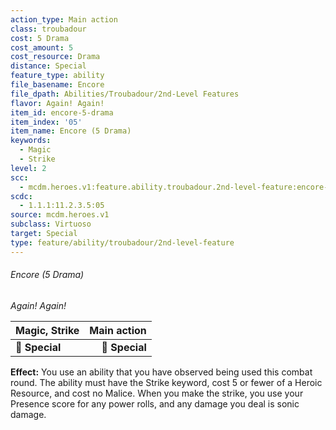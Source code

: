 ```yaml
---
action_type: Main action
class: troubadour
cost: 5 Drama
cost_amount: 5
cost_resource: Drama
distance: Special
feature_type: ability
file_basename: Encore
file_dpath: Abilities/Troubadour/2nd-Level Features
flavor: Again! Again!
item_id: encore-5-drama
item_index: '05'
item_name: Encore (5 Drama)
keywords:
  - Magic
  - Strike
level: 2
scc:
  - mcdm.heroes.v1:feature.ability.troubadour.2nd-level-feature:encore-5-drama
scdc:
  - 1.1.1:11.2.3.5:05
source: mcdm.heroes.v1
subclass: Virtuoso
target: Special
type: feature/ability/troubadour/2nd-level-feature
---
```


###### Encore (5 Drama)

*Again! Again!*

| **Magic, Strike** | **Main action** |
| ----------------- | --------------: |
| **📏 Special**    |  **🎯 Special** |

**Effect:** You use an ability that you have observed being used this combat round. The ability must have the Strike keyword, cost 5 or fewer of a Heroic Resource, and cost no Malice. When you make the strike, you use your Presence score for any power rolls, and any damage you deal is sonic damage.
